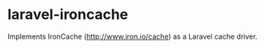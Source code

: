 laravel-ironcache
=================

Implements IronCache (http://www.iron.io/cache) as a Laravel cache driver.
